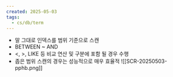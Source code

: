 ```yaml
---
created: 2025-05-03
tags:
  - cs/db/term
---
```

- 말 그대로 인덱스를 범위 기준으로 스캔
- BETWEEN ~ AND
- <, >, LIKE 등 비교 연산 및 구분에 포함 될 경우 수행
- 좁은 범위 스캔의 경우는 성능적으로 매우 효율적
![[SCR-20250503-pphb.png]]